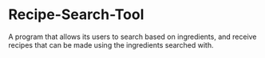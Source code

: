 # Recipe-Search-Tool
A program that allows its users to search based on ingredients, and receive recipes that can be made using the ingredients searched with. 
